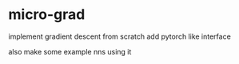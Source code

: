 # micro-grad
implement gradient descent from scratch
add pytorch like interface

also make some example nns using it
